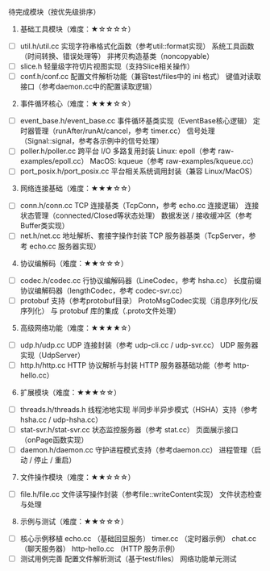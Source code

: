 待完成模块（按优先级排序）

1. 基础工具模块（难度：★☆☆☆☆）
- [ ] util.h/util.cc
  实现字符串格式化函数（参考util::format实现）
  系统工具函数（时间转换、错误处理等）
  非拷贝构造基类（noncopyable）
- [ ] slice.h
  轻量级字符切片视图实现（支持Slice相关操作）
- [ ] conf.h/conf.cc
  配置文件解析功能（兼容test/files中的 ini 格式）
  键值对读取接口（参考daemon.cc中的配置读取逻辑）

2. 事件循环核心（难度：★★★☆☆）
- [ ] event_base.h/event_base.cc
  事件循环基类实现（EventBase核心逻辑）
  定时器管理（runAfter/runAt/cancel，参考 timer.cc）
  信号处理（Signal::signal，参考各示例中的信号处理）
- [ ] poller.h/poller.cc
  跨平台 I/O 多路复用封装
  Linux: epoll（参考 raw-examples/epoll.cc）
  MacOS: kqueue（参考 raw-examples/kqueue.cc）
- [ ] port_posix.h/port_posix.cc
  平台相关系统调用封装（兼容 Linux/MacOS）

3. 网络连接基础（难度：★★★☆☆）
- [ ] conn.h/conn.cc
  TCP 连接基类（TcpConn，参考 echo.cc 连接逻辑）
  连接状态管理（connected/Closed等状态处理）
  数据发送 / 接收缓冲区（参考Buffer类实现）
- [ ] net.h/net.cc
  地址解析、套接字操作封装
  TCP 服务器基类（TcpServer，参考 echo.cc 服务器实现）

4. 协议编解码（难度：★★☆☆☆）
- [ ] codec.h/codec.cc
  行协议编解码器（LineCodec，参考 hsha.cc）
  长度前缀协议编解码器（lengthCodec，参考 codec-svr.cc）
- [ ] protobuf 支持（参考protobuf目录）
  ProtoMsgCodec实现（消息序列化/反序列化）
  与 protobuf 库的集成（.proto文件处理）

5. 高级网络功能（难度：★★★★☆）
- [ ] udp.h/udp.cc
  UDP 连接封装（参考 udp-cli.cc / udp-svr.cc）
  UDP 服务器实现（UdpServer）
- [ ] http.h/http.cc
  HTTP 协议解析与封装
  HTTP 服务器基础功能（参考 http-hello.cc）

6. 扩展模块（难度：★★★☆☆）
- [ ] threads.h/threads.h
  线程池地实现
  半同步半异步模式（HSHA）支持（参考 hsha.cc / udp-hsha.cc）
- [ ] stat-svr.h/stat-svr.cc
  状态监控服务器（参考 stat.cc）
  页面展示接口（onPage函数实现）
- [ ] daemon.h/daemon.cc
  守护进程模式支持（参考daemon.cc）
  进程管理（启动 / 停止 / 重启）

7. 文件操作模块（难度：★★☆☆☆）
- [ ] file.h/file.cc
  文件读写操作封装（参考file::writeContent实现）
  文件状态检查与处理

8. 示例与测试（难度：★★☆☆☆）
- [ ] 核心示例移植
  echo.cc （基础回显服务）
  timer.cc （定时器示例）
  chat.cc （聊天服务器）
  http-hello.cc （HTTP 服务示例）
- [ ] 测试用例完善
  配置文件解析测试（基于test/files）
  网络功能单元测试